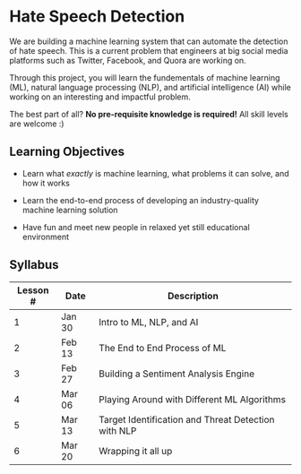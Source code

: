 # Hate Speech Detection
We are building a machine learning system that can automate the detection of hate speech. This is a current problem that engineers at big social media platforms such as Twitter, Facebook, and Quora are working on.

Through this project, you will learn the fundementals of machine learning (ML), natural language processing (NLP), and artificial intelligence (AI) while working on an interesting and impactful problem.

The best part of all? **No pre-requisite knowledge is required!** All skill levels are welcome :)

## Learning Objectives

- Learn what *exactly* is machine learning, what problems it can solve, and how it works

- Learn the end-to-end process of developing an industry-quality machine learning solution

- Have fun and meet new people in relaxed yet still educational environment


## Syllabus

Lesson # | Date | Description
--|--|--
1 | Jan 30 | Intro to ML, NLP, and AI
2 | Feb 13 | The End to End Process of ML
3 | Feb 27 | Building a Sentiment Analysis Engine
4 | Mar 06 | Playing Around with Different ML Algorithms
5 | Mar 13 | Target Identification and Threat Detection with NLP
6 | Mar 20 | Wrapping it all up
